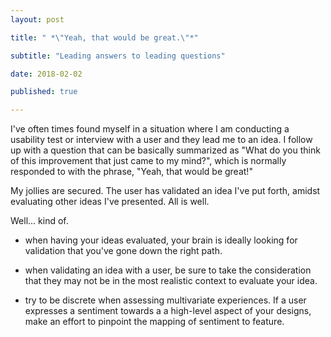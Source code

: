 ```yaml
---
layout: post

title: " *\"Yeah, that would be great.\"*"

subtitle: "Leading answers to leading questions"

date: 2018-02-02

published: true

---
```


I've often times found myself in a situation where I am conducting a usability test or interview with a user and they lead me to an idea. I follow up with a question that can be basically summarized as "What do you think of this improvement that just came to my mind?", which is normally responded to with the phrase, "Yeah, that would be great!"

My jollies are secured. The user has validated an idea I've put forth, amidst evaluating other ideas I've presented. All is well.

Well... kind of.

- when having your ideas evaluated, your brain is ideally looking for validation that you've gone down the right path.

- when validating an idea with a user, be sure to take the consideration that they may not be in the most realistic context to evaluate your idea.

- try to be discrete when assessing multivariate experiences. If a user expresses a sentiment towards a a high-level aspect of your designs, make an effort to pinpoint the mapping of sentiment to feature.
